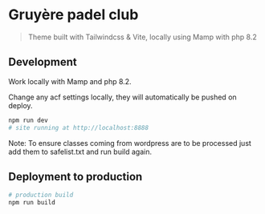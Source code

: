# Gruyère padel club

> Theme built with Tailwindcss & Vite, locally using Mamp with php 8.2

## Development

Work locally with Mamp and php 8.2.

Change any acf settings locally, they will automatically be pushed on deploy.

```bash
npm run dev
# site running at http://localhost:8888
```

Note: To ensure classes coming from wordpress are to be processed just add them to safelist.txt and run build again.

## Deployment to production

```bash
# production build
npm run build
```
